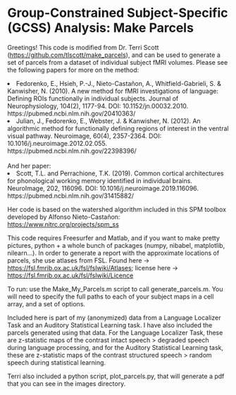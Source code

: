 # Group-Constrained Subject-Specific (GCSS) Analysis: Make Parcels

Greetings! This code is modified from Dr. Terri Scott (https://github.com/tlscott/make_parcels), and can be used to generate a set of parcels from a dataset of individual subject fMRI volumes. Please see the following papers for more on the method:

<li>Fedorenko, E., Hsieh, P.-J., Nieto-Castañon, A., Whitfield-Gabrieli, S. & Kanwisher, N. (2010). A new method for fMRI investigations of language: Defining ROIs functionally in individual subjects. Journal of Neurophysiology, 104(2), 1177-94. DOI: 10.1152/jn.00032.2010.<br> https://pubmed.ncbi.nlm.nih.gov/20410363/</li> 
<li>Julian, J., Fedorenko, E., Webster, J. & Kanwisher, N. (2012). An algorithmic method for functionally defining regions of interest in the ventral visual pathway. Neuroimage, 60(4), 2357-2364. DOI: 10.1016/j.neuroimage.2012.02.055.<br> https://pubmed.ncbi.nlm.nih.gov/22398396/</li>
<br>
And her paper: 
<li>Scott, T.L. and Perrachione, T.K. (2019). Common cortical architectures for phonological working memory identified in individual brains. NeuroImage, 202, 116096. DOI: 10.1016/j.neuroimage.2019.116096.<br> https://pubmed.ncbi.nlm.nih.gov/31415882/</li>

Her code is based on the watershed algorithm included in this SPM toolbox developed by Alfonso Nieto-Castañon: https://www.nitrc.org/projects/spm_ss


This code requires Freesurfer and Matlab, and if you want to make pretty pictures, python + a whole bunch of packages (numpy, nibabel, matplotlib, nilearn...). In order to generate a report with the approximate locations of parcels, she use atlases from FSL. Found here -> https://fsl.fmrib.ox.ac.uk/fsl/fslwiki/Atlases; license here -> https://fsl.fmrib.ox.ac.uk/fsl/fslwiki/Licence


To run: use the Make_My_Parcels.m script to call generate_parcels.m. You will need to specify the full paths to each of your subject maps in a cell array, and a set of options.


Included here is part of my (anonymized) data from a Language Localizer Task and an Auditory Statistical Learning task. I have also included the parcels generated using that data. For the Language Localizer Task, these are z-statistic maps of the contrast intact speech > degraded speech during language processing, and for the Auditory Statistical Learning task, these are z-statistic maps of the contrast structured speech > random speech during statistical learning.


Terri also included a python script, plot_parcels.py, that will generate a pdf that you can see in the images directory.
